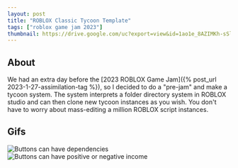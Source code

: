 ```yaml
---
layout: post
title: "ROBLOX Classic Tycoon Template"
tags: ["roblox game jam 2023"]
thumbnail: https://drive.google.com/uc?export=view&id=1ao1e_8AZIMKh-sSljkzR7rfj8fKmb9bQ
---
```


## About

We had an extra day before the [2023 ROBLOX Game Jam]({% post_url 2023-1-27-assimilation-tag %}), so I decided to do a "pre-jam" and make a tycoon system. The system interprets a folder directory system in ROBLOX studio and can then clone new tycoon instances as you wish. You don't have to worry about mass-editing a million ROBLOX script instances.

## Gifs

![Buttons can have dependencies](https://lh3.google.com/u/0/d/1Uc1NmVwgJCAMLFVPwuv3_FvHHEaBYNXn)
![Buttons can have positive or negative income](https://lh3.google.com/u/0/d/1ao1e_8AZIMKh-sSljkzR7rfj8fKmb9bQ)
